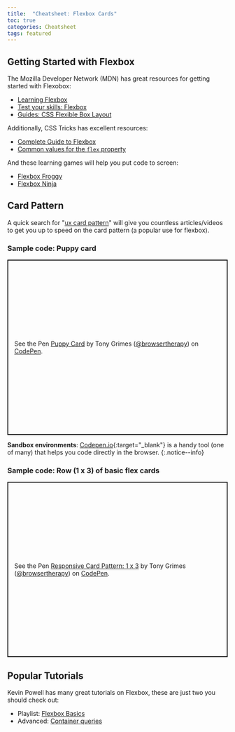 ```yaml
---
title:  "Cheatsheet: Flexbox Cards"
toc: true
categories: Cheatsheet
tags: featured
---
```

## Getting Started with Flexbox
The Mozilla Developer Network (MDN) has great resources for getting started with Flexobox:
- [Learning Flexbox](https://developer.mozilla.org/en-US/docs/Learn/CSS/CSS_layout/Flexbox)
- [Test your skills: Flexbox](https://developer.mozilla.org/en-US/docs/Learn/CSS/CSS_layout/Flexbox_skills)
- [Guides: CSS Flexible Box Layout](https://developer.mozilla.org/en-US/docs/Web/CSS/CSS_Flexible_Box_Layout)

Additionally, CSS Tricks has excellent resources:
- [Complete Guide to Flexbox](https://css-tricks.com/snippets/css/a-guide-to-flexbox/)
- [Common values for the `flex` property](https://css-tricks.com/almanac/properties/f/flex/)

And these learning games will help you put code to screen:
- [Flexbox Froggy](https://flexboxfroggy.com/)
- [Flexbox Ninja](https://mastery.games/flexboxzombies/)

## Card Pattern
A quick search for "[ux card pattern](https://www.google.com/search?q=ux+card+pattern)" will give you countless articles/videos to get you up to speed on the card pattern (a popular use for flexbox).

### Sample code: Puppy card
<p class="codepen" data-height="400" data-theme-id="dark" data-default-tab="result" data-user="browsertherapy" data-slug-hash="mdPWXZb" style="height: 400px; box-sizing: border-box; display: flex; align-items: center; justify-content: center; border: 2px solid; margin: 1em 0; padding: 1em;" data-pen-title="Puppy Card">
  <span>See the Pen <a href="https://codepen.io/browsertherapy/pen/mdPWXZb">
  Puppy Card</a> by Tony Grimes (<a href="https://codepen.io/browsertherapy">@browsertherapy</a>)
  on <a href="https://codepen.io">CodePen</a>.</span>
</p>
<script async src="https://static.codepen.io/assets/embed/ei.js"></script>

**Sandbox environments**: [Codepen.io](https://www.codepen.io){:target="_blank"} is a handy tool (one of many) that helps you code directly in the browser.
{:.notice--info}

### Sample code: Row (1 x 3) of basic flex cards
<p class="codepen" data-height="400" data-theme-id="dark" data-default-tab="result" data-user="browsertherapy" data-slug-hash="vYGxRNB" style="height: 400px; box-sizing: border-box; display: flex; align-items: center; justify-content: center; border: 2px solid; margin: 1em 0; padding: 1em;" data-pen-title="Responsive Card Pattern: 1 x 3">
  <span>See the Pen <a href="https://codepen.io/browsertherapy/pen/vYGxRNB">
  Responsive Card Pattern: 1 x 3</a> by Tony Grimes (<a href="https://codepen.io/browsertherapy">@browsertherapy</a>)
  on <a href="https://codepen.io">CodePen</a>.</span>
</p>
<script async src="https://static.codepen.io/assets/embed/ei.js"></script>

## Popular Tutorials
Kevin Powell has many great tutorials on Flexbox, these are just two you should check out:
- Playlist: [Flexbox Basics](https://www.youtube.com/watch?v=hwbqquXww-U&list=PL4-IK0AVhVjMSb9c06AjRlTpvxL3otpUd)
- Advanced: [Container queries](https://www.youtube.com/watch?v=fuiEYR6Hoe0)